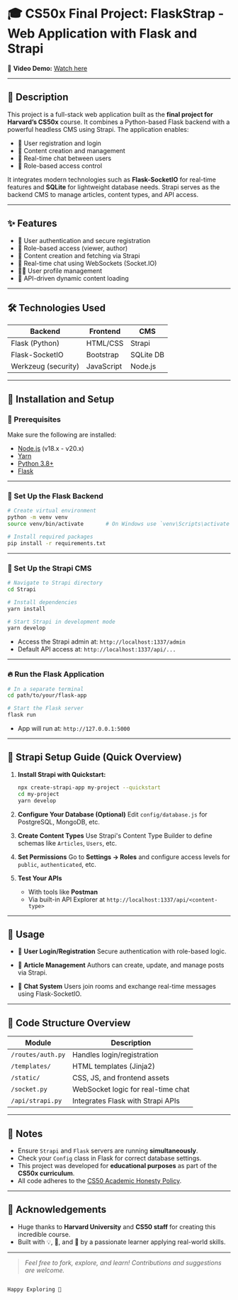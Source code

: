 # 🎓 CS50x Final Project: FlaskStrap - Web Application with Flask and Strapi

🔗 **Video Demo:** [Watch here](https://youtu.be/WWoUpCO7WGg)

---

## 📖 Description

This project is a full-stack web application built as the **final project for Harvard’s CS50x** course. It combines a Python-based Flask backend with a powerful headless CMS using Strapi. The application enables:

- 🧑 User registration and login
- 📰 Content creation and management
- 💬 Real-time chat between users
- 🔐 Role-based access control

It integrates modern technologies such as **Flask-SocketIO** for real-time features and **SQLite** for lightweight database needs. Strapi serves as the backend CMS to manage articles, content types, and API access.

---

## ✨ Features

- 🔐 User authentication and secure registration
- 👥 Role-based access (viewer, author)
- 📝 Content creation and fetching via Strapi
- 💬 Real-time chat using WebSockets (Socket.IO)
- 🧑‍💻 User profile management
- 📡 API-driven dynamic content loading

---

## 🛠️ Technologies Used

| Backend            | Frontend         | CMS         |
|--------------------|------------------|-------------|
| Flask (Python)     | HTML/CSS         | Strapi      |
| Flask-SocketIO     | Bootstrap        | SQLite DB   |
| Werkzeug (security)| JavaScript       | Node.js     |

---

## 🧰 Installation and Setup

### 🔗 Prerequisites

Make sure the following are installed:

- [Node.js](https://nodejs.org/) (v18.x - v20.x)
- [Yarn](https://classic.yarnpkg.com/en/docs/install)
- [Python 3.8+](https://www.python.org/downloads/)
- [Flask](https://flask.palletsprojects.com/en/2.0.x/installation/)

---

### 🐍 Set Up the Flask Backend

```bash
# Create virtual environment
python -m venv venv
source venv/bin/activate       # On Windows use `venv\Scripts\activate`

# Install required packages
pip install -r requirements.txt
````

---

### 🚀 Set Up the Strapi CMS

```bash
# Navigate to Strapi directory
cd Strapi

# Install dependencies
yarn install

# Start Strapi in development mode
yarn develop
```

* Access the Strapi admin at: `http://localhost:1337/admin`
* Default API access at: `http://localhost:1337/api/...`

---

### 🔥 Run the Flask Application

```bash
# In a separate terminal
cd path/to/your/flask-app

# Start the Flask server
flask run
```

* App will run at: `http://127.0.0.1:5000`

---

## 🧩 Strapi Setup Guide (Quick Overview)

1. **Install Strapi with Quickstart:**

   ```bash
   npx create-strapi-app my-project --quickstart
   cd my-project
   yarn develop
   ```

2. **Configure Your Database (Optional)**
   Edit `config/database.js` for PostgreSQL, MongoDB, etc.

3. **Create Content Types**
   Use Strapi's Content Type Builder to define schemas like `Articles`, `Users`, etc.

4. **Set Permissions**
   Go to **Settings → Roles** and configure access levels for `public`, `authenticated`, etc.

5. **Test Your APIs**

   * With tools like **Postman**
   * Via built-in API Explorer at `http://localhost:1337/api/<content-type>`

---

## 🧪 Usage

* 👤 **User Login/Registration**
  Secure authentication with role-based logic.

* 📝 **Article Management**
  Authors can create, update, and manage posts via Strapi.

* 💬 **Chat System**
  Users join rooms and exchange real-time messages using Flask-SocketIO.

---

## 🧱 Code Structure Overview

| Module            | Description                        |
| ----------------- | ---------------------------------- |
| `/routes/auth.py` | Handles login/registration         |
| `/templates/`     | HTML templates (Jinja2)            |
| `/static/`        | CSS, JS, and frontend assets       |
| `/socket.py`      | WebSocket logic for real-time chat |
| `/api/strapi.py`  | Integrates Flask with Strapi APIs  |

---

## 📌 Notes

* Ensure `Strapi` and `Flask` servers are running **simultaneously**.
* Check your `Config` class in Flask for correct database settings.
* This project was developed for **educational purposes** as part of the **CS50x curriculum**.
* All code adheres to the [CS50 Academic Honesty Policy](https://cs50.harvard.edu/x/honesty/).

---

## 🙌 Acknowledgements

* Huge thanks to **Harvard University** and **CS50 staff** for creating this incredible course.
* Built with 💡, 🔧, and 🧠 by a passionate learner applying real-world skills.

---

> *Feel free to fork, explore, and learn! Contributions and suggestions are welcome.*

```

Happy Exploring 🚀
```
